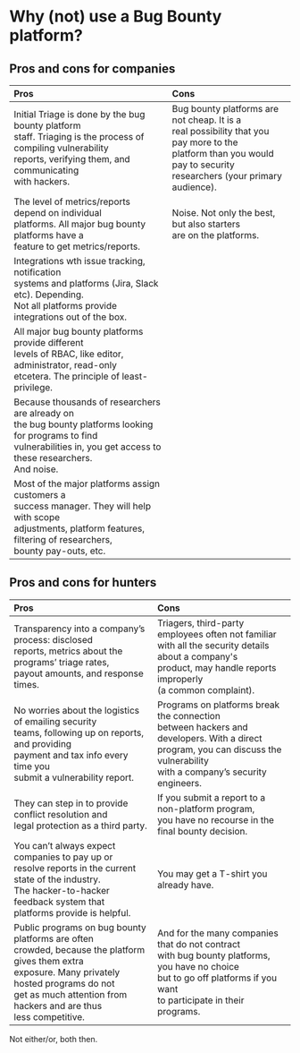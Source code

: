 # Why (not) use a Bug Bounty platform?

## Pros and cons for companies

| Pros                                                                                                                                                                               | Cons                                                                                                                                                                        |
|:-----------------------------------------------------------------------------------------------------------------------------------------------------------------------------------|:----------------------------------------------------------------------------------------------------------------------------------------------------------------------------|
| Initial Triage is done by the bug bounty platform<br>staff. Triaging is the process of compiling vulnerability<br>reports, verifying them, and communicating<br>with hackers.      | Bug bounty platforms are not cheap. It is a<br>real possibility that you pay more to the<br>platform than you would pay to security<br>researchers (your primary audience). |
| The level of metrics/reports depend on individual<br>platforms. All major bug bounty platforms have a<br>feature to get metrics/reports.                                           | Noise. Not only the best, but also starters<br>are on the platforms.                                                                                                        |
| Integrations wth issue tracking, notification<br>systems and platforms (Jira, Slack etc). Depending.<br>Not all platforms provide integrations out of the box.                     |                                                                                                                                                                             |
| All major bug bounty platforms provide different<br>levels of RBAC, like editor, administrator, read-only<br>etcetera. The principle of least-privilege.                           |                                                                                                                                                                             |
| Because thousands of researchers are already on<br>the bug bounty platforms looking for programs to find<br>vulnerabilities in, you get access to these researchers.<br>And noise. |                                                                                                                                                                             |
| Most of the major platforms assign customers a<br>success manager. They will help with scope<br>adjustments, platform features, filtering of researchers,<br>bounty pay-outs, etc. |                                                                                                                                                                             |

## Pros and cons for hunters

| Pros                                                                                                                                                                                                                           | Cons                                                                                                                                                                              |
|:-------------------------------------------------------------------------------------------------------------------------------------------------------------------------------------------------------------------------------|:----------------------------------------------------------------------------------------------------------------------------------------------------------------------------------|
| Transparency into a company’s process: disclosed<br>reports, metrics about the programs’ triage rates,<br>payout amounts, and response times.                                                                                  | Triagers, third-party employees often not familiar<br>with all the security details about a company's<br>product, may handle reports improperly<br>(a common complaint).          |
| No worries about the logistics of emailing security<br>teams, following up on reports, and providing<br>payment and tax info every time you<br>submit a vulnerability report.                                                  | Programs on platforms break the connection<br>between hackers and developers. With a direct<br>program, you can discuss the vulnerability<br>with a company’s security engineers. |
| They can step in to provide conflict resolution and<br>legal protection as a third party.                                                                                                                                      | If you submit a report to a non-platform program,<br>you have no recourse in the final bounty decision.                                                                           |
| You can’t always expect companies to pay up or<br>resolve reports in the current state of the industry.<br>The hacker-to-hacker feedback system that<br>platforms provide is helpful.                                          | You may get a T-shirt you already have.                                                                                                                                           |
| Public programs on bug bounty platforms are often<br>crowded, because the platform gives them extra<br>exposure. Many privately hosted programs do not<br>get as much attention from hackers and are thus<br>less competitive. | And for the many companies that do not contract<br>with bug bounty platforms, you have no choice<br>but to go off platforms if you want<br>to participate in their programs.      |

Not either/or, both then.

